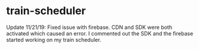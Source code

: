 # train-scheduler
Update 11/21/19: Fixed issue with firebase. CDN and SDK were both activated which caused an error. I commented out the SDK and the firebase started working on my train scheduler. 

